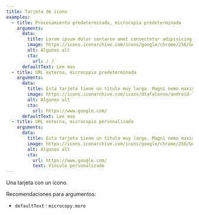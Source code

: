 ```yaml
---
title: Tarjeta de icono
examples:
  - title: Procesamiento predeterminado, microcopia predeterminada
    arguments:
      data:
        title: Lorem ipsum dolor sentarse amet consectetur adipisicing elit.
        image: https://icons.iconarchive.com/icons/google/chrome/256/Google-Chrome-icon.png
        alt: Algunos alt
        cta:
          url: / /
      defaultText: Lee mas
  - title: URL externa, microcopia predeterminada
    arguments:
      data:
        title: Esta tarjeta tiene un título muy largo. Magni nemo maxime rerum ex quia! Praesentium reprehenderit explicabo tempora aperiam.
        image: https://icons.iconarchive.com/icons/dtafalonso/android-l/512/Play-Store-icon.png
        alt: Algunos alt
        cta:
          url: https://www.google.com/
      defaultText: Lee mas
  - title: URL externa, microcopia personalizada
    arguments:
      data:
        title: Esta tarjeta tiene un título muy largo. Magni nemo maxime rerum ex quia! Praesentium reprehenderit explicabo tempora aperiam.
        image: https://icons.iconarchive.com/icons/google/chrome/256/Google-Chrome-icon.png
        alt: Algunos alt
        cta:
          url: https://www.google.com/
          text: Vínculo personalizado
---
```


Una tarjeta con un icono.

Recomendaciones para argumentos:

- `defaultText` : `microcopy.more`
